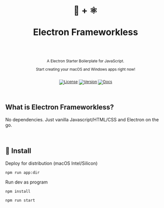 <div align="center">
  <h1>
    <br/>
    🍦 + ⚛️
    <br />
    <br />
    Electron Frameworkless
    <br />
    <br />
  </h1>
  <sup>
    <br />
   A Electron Starter Boilerplate for JavaScript. 
   
   Start creating your macOS and Windows apps right now!</em>
    <br />
    <br />
    
   [![License](https://img.shields.io/badge/-MIT-red.svg?longCache=true&style=for-the-badge)](https://github.com/morellexf26/electron-frameworkless/blob/main/LICENSE)
   [![Version](https://img.shields.io/github/v/tag/morellexf26/electron-frameworkless?label=%20&style=for-the-badge)](https://github.com/morellexf26/electron-frameworkless/releases)
[![Docs](https://img.shields.io/badge/-Docs-blue.svg?style=for-the-badge)](https://www.electronjs.org)
  </sup>
  <br />
</div>

<br>

## What is Electron Frameworkless?

No dependencies. Just vanilla Javascript/HTML/CSS and Electron on the go.

<br>

## 🚀 Install

Deploy for distribution (macOS Intel/Silicon)

```
npm run app:dir
```

Run dev as program

```bash
npm install

npm run start
```
